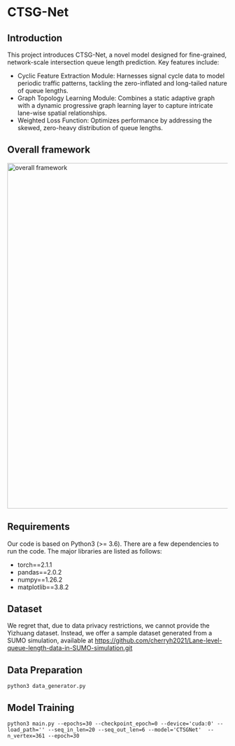 # CTSG-Net
## Introduction
This project introduces CTSG-Net, a novel model designed for fine-grained, network-scale intersection queue length prediction. Key features include:
- Cyclic Feature Extraction Module: Harnesses signal cycle data to model periodic traffic patterns, tackling the zero-inflated and long-tailed nature of queue lengths.
- Graph Topology Learning Module: Combines a static adaptive graph with a dynamic progressive graph learning layer to capture intricate lane-wise spatial relationships.
- Weighted Loss Function: Optimizes performance by addressing the skewed, zero-heavy distribution of queue lengths.

## Overall framework
<img width="790" alt="overall framework" src="https://github.com/user-attachments/assets/9810013a-d44b-43e6-b48f-989867655d3a" />

## Requirements
Our code is based on Python3 (>= 3.6). There are a few dependencies to run the code. The major libraries are listed as follows:

- torch==2.1.1
- pandas==2.0.2
- numpy==1.26.2
- matplotlib==3.8.2

## Dataset
We regret that, due to data privacy restrictions, we cannot provide the Yizhuang dataset. Instead, we offer a sample dataset generated from a SUMO simulation, available at https://github.com/cherryh2021/Lane-level-queue-length-data-in-SUMO-simulation.git
## Data Preparation
`python3 data_generator.py`

## Model Training
`python3 main.py --epochs=30 --checkpoint_epoch=0 --device='cuda:0' --load_path='' --seq_in_len=20 --seq_out_len=6 --model='CTSGNet'  --n_vertex=361 --epoch=30`
